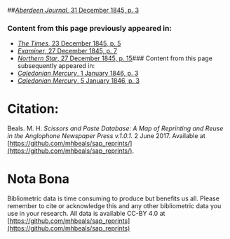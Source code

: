 ##[*Aberdeen Journal*, 31 December 1845, p. 3](https://mhbeals.github.io/sap_html/Aberdeen-Journal/Aberdeen-Journal-31-December-1845-p-3)

### Content from this page previously appeared in:
+ [*The Times*, 23 December 1845, p. 5](https://mhbeals.github.io/sap_html/The-Times/The-Times-23-December-1845-p-5)
+ [*Examiner*, 27 December 1845, p. 7](https://mhbeals.github.io/sap_html/Examiner/Examiner-27-December-1845-p-7)
+ [*Northern Star*, 27 December 1845, p. 15](https://mhbeals.github.io/sap_html/Northern-Star/Northern-Star-27-December-1845-p-15)### Content from this page subsequently appeared in:
+ [*Caledonian Mercury*, 1 January 1846, p. 3](https://mhbeals.github.io/sap_html/Caledonian-Mercury/Caledonian-Mercury-1-January-1846-p-3)
+ [*Caledonian Mercury*, 5 January 1846, p. 3](https://mhbeals.github.io/sap_html/Caledonian-Mercury/Caledonian-Mercury-5-January-1846-p-3)
                    
# Citation: 

Beals. M. H. *Scissors and Paste Database: A Map of Reprinting and Reuse in the Anglophone Newspaper Press v.1.0.1.* 2 June 2017. Available at [https://github.com/mhbeals/sap_reprints/](https://github.com/mhbeals/sap_reprints/). 
                    
# Nota Bona

Bibliometric data is time consuming to produce but benefits us all. Please remember to cite or acknowledge this and any other bibliometric data you use in your research. All data is available CC-BY 4.0 at [https://github.com/mhbeals/sap_reprints](https://github.com/mhbeals/sap_reprints)